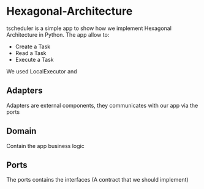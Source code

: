 # Hexagonal-Architecture

tscheduler is a simple app to show how we implement Hexagonal Architecture in Python.
The app allow to:
- Create a Task
- Read a Task
- Execute a Task

We used LocalExecutor and 

## Adapters

Adapters are external components, they communicates with our app via the ports

## Domain

Contain the app business logic

## Ports

The ports contains the interfaces (A contract that we should implement)